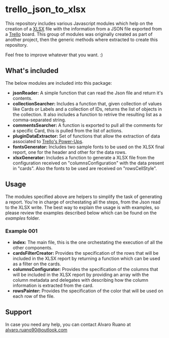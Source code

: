 # trello_json_to_xlsx
This repository includes various Javascript modules which help on the creation of a [XLSX](http://fileformat.wikia.com/wiki/XLSX) file with the information from a JSON file exported from a [Trello](https://trello.com/) board. This group of modules was originally created as part of another project, then the generic methods where extracted to create this repository.

Feel free to improve whatever that you want. :)

## What's included
The below modules are included into this package:

- **jsonReader:** A simple function that can read the Json file and return it's contents.
- **collectionSearcher:** Includes a function that, given collection of values like Cards or Labels and a collection of IDs, returns the list of objects in the collection. It also includes a function to retrive the resulting list as a comma-separated string.
- **commentsSearcher:** A function is exported to pull all the comments for a specific Card, this is pulled from the list of actions.
- **pluginDataExtractor:** Set of functions that allow the extraction of data associated to [Trello's Power-Ups](https://trello.com/power-ups).
- **fontsGenerator:** Includes two sample fonts to be used on the XLSX final report, one for the header and other for the data rows.
- **xlsxGenerator:** Includes a function to generate a XLSX file from the configuration received on "columnsConfiguration" with the data present in "cards". Also the fonts to be used are received on "rowsCellStyle".

## Usage

The modules specified above are helpers to simplify the task of generating a report. You're in charge of orchestating all the steps, from the Json read to the XLSX write. The best way to explain the usage is with examples, so please review the examples described below which can be found on the _examples_ folder.

### Example 001

- **index:** The main file, this is the one orchestating the execution of all the other components.
- **cardsFilterCreator:** Provides the specification of the rows that will be included in the XLSX report by returning a function which can be used as a filter on the cards.
- **columnsConfigurator:** Provides the specification of the columns that will be included in the XLSX report by providing an array with the column metadata and delegates with describing how the column information is extracted from the card.
- **rowsPainter:** Provides the specification of the color that will be used on each row of the file.

## Support

In case you need any help, you can contact Alvaro Ruano at [alvaro.ruano90@outlook.com](mailto:alvaro.ruano90@outlook.com)

